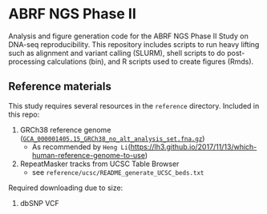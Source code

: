 # ABRF NGS Phase II
Analysis and figure generation code for the ABRF NGS Phase II Study on DNA-seq reproducibility. This repository includes scripts to run heavy lifting such as alignment and variant calling (SLURM), shell scripts to do post-processing calculations (bin), and R scripts used to create figures (Rmds).

## Reference materials

This study requires several resources in the `reference` directory. Included in this repo:
1. GRCh38 reference genome ([`GCA_000001405.15_GRCh38_no_alt_analysis_set.fna.gz`](ftp://ftp.ncbi.nlm.nih.gov/genomes/all/GCA/000/001/405/GCA_000001405.15_GRCh38/seqs_for_alignment_pipelines.ucsc_ids/GCA_000001405.15_GRCh38_no_alt_analysis_set.fna.gz ))
	* As recommended by `Heng Li`(https://lh3.github.io/2017/11/13/which-human-reference-genome-to-use)
2. RepeatMasker tracks from UCSC Table Browser
	* see `reference/ucsc/README_generate_UCSC_beds.txt`

Required downloading due to size:
1. dbSNP VCF

